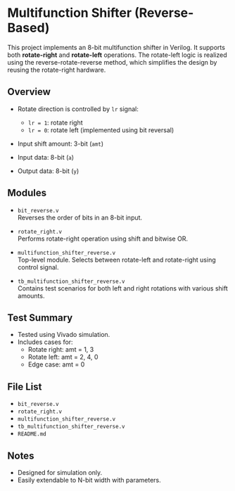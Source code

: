 # Multifunction Shifter (Reverse-Based)

This project implements an 8-bit multifunction shifter in Verilog. It supports both **rotate-right** and **rotate-left** operations. The rotate-left logic is realized using the reverse-rotate-reverse method, which simplifies the design by reusing the rotate-right hardware.

## Overview

- Rotate direction is controlled by `lr` signal:
  - `lr = 1`: rotate right
  - `lr = 0`: rotate left (implemented using bit reversal)

- Input shift amount: 3-bit (`amt`)
- Input data: 8-bit (`a`)
- Output data: 8-bit (`y`)

## Modules

- `bit_reverse.v`  
  Reverses the order of bits in an 8-bit input.

- `rotate_right.v`  
  Performs rotate-right operation using shift and bitwise OR.

- `multifunction_shifter_reverse.v`  
  Top-level module. Selects between rotate-left and rotate-right using control signal.

- `tb_multifunction_shifter_reverse.v`  
  Contains test scenarios for both left and right rotations with various shift amounts.

## Test Summary

- Tested using Vivado simulation.
- Includes cases for:
  - Rotate right: amt = 1, 3
  - Rotate left: amt = 2, 4, 0
  - Edge case: amt = 0

## File List

- `bit_reverse.v`
- `rotate_right.v`
- `multifunction_shifter_reverse.v`
- `tb_multifunction_shifter_reverse.v`
- `README.md`

## Notes

- Designed for simulation only.
- Easily extendable to N-bit width with parameters.
